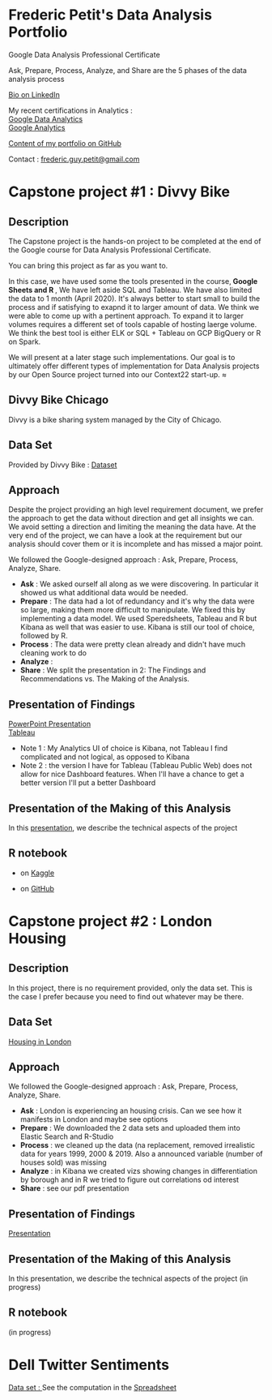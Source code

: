 # Frederic Petit's Data Analysis Portfolio
Google Data Analysis Professional Certificate

Ask, Prepare, Process, Analyze, and Share are the 5 phases of the data analysis process

[Bio on LinkedIn](https://www.linkedin.com/in/fredericpetitusa/)

My recent certifications in Analytics : <br>
[Google Data Analytics](https://github.com/Fredo68usa/portfolio/blob/main/Coursera_N3JN3HVHL8LL.pdf) <br>
[Google Analytics](https://github.com/Fredo68usa/portfolio/blob/main/Course_Certificate.pdf)

[Content of my portfolio on GitHub](https://github.com/Fredo68usa/portfolio/blob/main/index.md)

Contact : frederic.guy.petit@gmail.com 

# Capstone project #1 : Divvy Bike

## Description 
The Capstone project is the hands-on project to be completed at the end of the Google course for Data Analysis Professional Certificate.

You can bring this project as far as you want to.

In this case, we have used some the tools presented in the course,<b> Google Sheets and R </b>, We have left aside SQL and Tableau. We have also limited the data to 1 month (April 2020). It's always better to start small to build the process and if satisfying to exapnd it to larger amount of data. We think we were able to come up with a pertinent approach. To expand it to larger volumes requires a different set of tools capable of hosting laerge volume. We think  the best tool is either ELK or SQL + Tableau on GCP BigQuery or R on Spark.

We will present at a later stage such implementations. Our goal is to ultimately offer different types of implementation for Data Analysis projects by our Open Source project turned into our Context22 start-up.
≈
## Divvy Bike Chicago
Divvy is a bike sharing system managed by the City of Chicago.

## Data Set 
Provided by Divvy Bike :  [Dataset](https://divvy-tripdata.s3.amazonaws.com/index.html)

## Approach
Despite the project providing an high level requirement document, we prefer the approach to get the data without direction and get all insights we can. We avoid setting a direction and limiting the meaning the data have. At the very end of the project, we can have a look at the requirement but our analysis should cover them or it is incomplete and has missed a major point.

We followed the Google-designed approach : Ask, Prepare, Process, Analyze, Share.
- <b>Ask</b> : We asked ourself all along as we were discovering. In particular it showed us what additional data would be needed.
- <b>Prepare</b> : The data had a lot of redundancy and it's why the data were so large, making them more difficult to manipulate. We fixed this by implementing a data model. We used Speredsheets, Tableau and R but Kibana as well that was easier to use. Kibana is still our tool of choice, followed by R.
- <b>Process</b> : The data were pretty clean already and didn't have much cleaning work to do
- <b>Analyze</b> : 
- <b>Share</b> : We split the presentation in 2: The Findings and Recommendations vs. The Making of the Analysis.

  
## Presentation of Findings
[PowerPoint Presentation](https://github.com/Fredo68usa/portfolio/blob/511f4cc1f2289cec6ab30819e2f8c8321208ed63/DIVVY%20Chicago.pdf)<br>
[Tableau](https://public.tableau.com/views/DivvyStationGeoLocation/Dashboard1?:language=en-US&:display_count=n&:origin=viz_share_link) 

- Note 1 : My Analytics UI of choice is Kibana, not Tableau I find complicated and not logical, as opposed to Kibana 
- Note 2 : the version I have for Tableau (Tableau Public Web) does not allow for nice Dashboard features. When I'll have a chance to get a better version I'll put a better Dashboard

## Presentation of the Making of this Analysis
In this [presentation](https://github.com/Fredo68usa/portfolio/blob/main/The%20Making%20of%20Divvy%20Bike%20Data%20Analysis.pptx), we describe the technical aspects of the project

## R notebook 
- on [Kaggle](https://www.kaggle.com/code/fredolino68/capstone-project)

- on [GitHub](https://github.com/Fredo68usa/portfolio/blob/main/DivvyNB.Rmd)


# Capstone project #2 : London Housing
## Description 
In this project, there is no requirement provided, only the data set. This is the case I prefer because you need to find out whatever may be there. 

## Data Set
[Housing in London](https://www.kaggle.com/datasets/justinas/housing-in-london)

## Approach
We followed the Google-designed approach : Ask, Prepare, Process, Analyze, Share.
- <b>Ask</b> : London is experiencing an housing crisis. Can we see how it manifests in London and maybe see options
- <b>Prepare</b> : We downloaded the 2 data sets and uploaded them into Elastic Search and R-Studio
- <b>Process</b> : we cleaned up the data (na replacement, removed irrealistic data for years 1999, 2000 & 2019. Also a announced variable (number of houses sold) was missing
- <b>Analyze</b> : in Kibana we created vizs showing changes in differentiation by borough and in R we tried to figure out correlations od interest
- <b>Share</b> : see our pdf presentation

## Presentation of Findings
[Presentation](https://github.com/Fredo68usa/portfolio/blob/511f4cc1f2289cec6ab30819e2f8c8321208ed63/DIVVY%20Chicago.pdf)

## Presentation of the Making of this Analysis
In this presentation, we describe the technical aspects of the project (in progress)

## R notebook 
(in progress)

# Dell Twitter Sentiments
[Data set : ](https://www.kaggle.com/datasets/ankitkumar2635/sentiment-and-emotions-of-tweets)
See the computation in the [Spreadsheet](https://github.com/Fredo68usa/portfolio/blob/main/DellEmojiTwitter.xlsx)
# 
